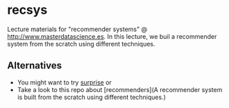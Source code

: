 # recsys
Lecture materials for "recommender systems" @ http://www.masterdatascience.es. In this lecture, we buil a recommender system from the scratch using different techniques.

## Alternatives
- You might want to try [surprise](http://surpriselib.com) or
- Take a look to this repo about [recommenders](A recommender system is built from the scratch using different techniques.)
